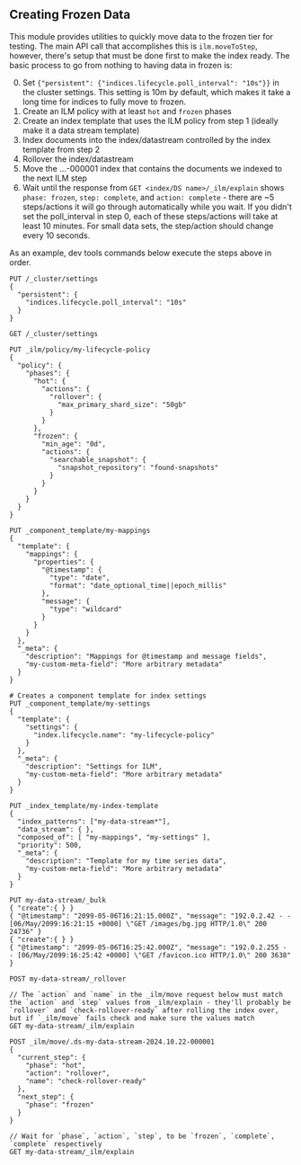 ## Creating Frozen Data

This module provides utilities to quickly move data to the frozen tier for testing. The main API call that accomplishes this is `ilm.moveToStep`, however, there's setup that must be done first to make the index ready. The basic process to go from nothing to having data in frozen is:

0. Set `{"persistent": {"indices.lifecycle.poll_interval": "10s"}}` in the cluster settings. This setting is 10m by default, which makes it take a long time for indices to fully move to frozen.
1. Create an ILM policy with at least `hot` and `frozen` phases
2. Create an index template that uses the ILM policy from step 1 (ideally make it a data stream template)
3. Index documents into the index/datastream controlled by the index template from step 2
4. Rollover the index/datastream
5. Move the ...-000001 index that contains the documents we indexed to the next ILM step
6. Wait until the response from `GET <index/DS name>/_ilm/explain` shows `phase: frozen`, `step: complete`, and `action: complete` - there are ~5 steps/actions it will go through automatically while you wait. If you didn't set the poll_interval in step 0, each of these steps/actions will take at least 10 minutes. For small data sets, the step/action should change every 10 seconds.

As an example, dev tools commands below execute the steps above in order.

```
PUT /_cluster/settings
{
  "persistent": {
    "indices.lifecycle.poll_interval": "10s"
  }
}

GET /_cluster/settings

PUT _ilm/policy/my-lifecycle-policy
{
  "policy": {
    "phases": {
      "hot": {
        "actions": {
          "rollover": {
            "max_primary_shard_size": "50gb"
          }
        }
      },
      "frozen": {
        "min_age": "0d",
        "actions": {
          "searchable_snapshot": {
            "snapshot_repository": "found-snapshots"
          }
        }
      }
    }
  }
}

PUT _component_template/my-mappings
{
  "template": {
    "mappings": {
      "properties": {
        "@timestamp": {
          "type": "date",
          "format": "date_optional_time||epoch_millis"
        },
        "message": {
          "type": "wildcard"
        }
      }
    }
  },
  "_meta": {
    "description": "Mappings for @timestamp and message fields",
    "my-custom-meta-field": "More arbitrary metadata"
  }
}

# Creates a component template for index settings
PUT _component_template/my-settings
{
  "template": {
    "settings": {
      "index.lifecycle.name": "my-lifecycle-policy"
    }
  },
  "_meta": {
    "description": "Settings for ILM",
    "my-custom-meta-field": "More arbitrary metadata"
  }
}

PUT _index_template/my-index-template
{
  "index_patterns": ["my-data-stream*"],
  "data_stream": { },
  "composed_of": [ "my-mappings", "my-settings" ],
  "priority": 500,
  "_meta": {
    "description": "Template for my time series data",
    "my-custom-meta-field": "More arbitrary metadata"
  }
}

PUT my-data-stream/_bulk
{ "create":{ } }
{ "@timestamp": "2099-05-06T16:21:15.000Z", "message": "192.0.2.42 - - [06/May/2099:16:21:15 +0000] \"GET /images/bg.jpg HTTP/1.0\" 200 24736" }
{ "create":{ } }
{ "@timestamp": "2099-05-06T16:25:42.000Z", "message": "192.0.2.255 - - [06/May/2099:16:25:42 +0000] \"GET /favicon.ico HTTP/1.0\" 200 3638" }

POST my-data-stream/_rollover

// The `action` and `name` in the _ilm/move request below must match the `action` and `step` values from _ilm/explain - they'll probably be `rollover` and `check-rollover-ready` after rolling the index over, but if `_ilm/move` fails check and make sure the values match
GET my-data-stream/_ilm/explain

POST _ilm/move/.ds-my-data-stream-2024.10.22-000001
{
  "current_step": {
    "phase": "hot",
    "action": "rollover",
    "name": "check-rollover-ready"
  },
  "next_step": {
    "phase": "frozen"
  }
}

// Wait for `phase`, `action`, `step`, to be `frozen`, `complete`, `complete` respectively
GET my-data-stream/_ilm/explain
```
